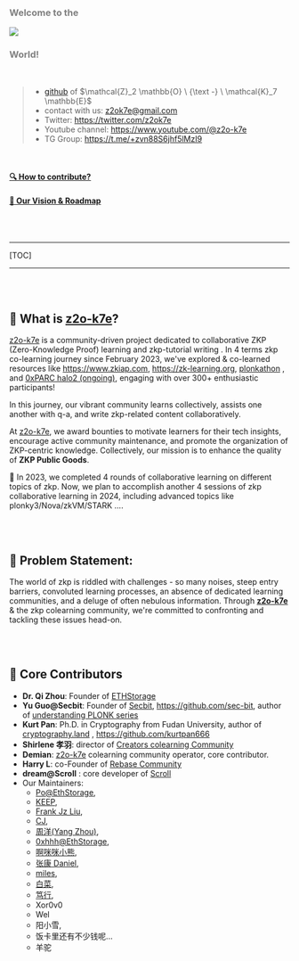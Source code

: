 <br />
<br />

### <span style="color: grey;">**Welcome to the**</span>

![](logo.png)
<!-- 这边 logo 的寻址地点是 .src , 所以本地 MD 渲染不会显示，mkbook serve --open 能看到就好了-->


### <span style="color: grey;">**World!**</span>



<br />

> - [github](https://github.com/z2o-k7e) of $\mathcal{Z}_2 \mathbb{O} \ {\text -} \ \mathcal{K}_7 \mathbb{E}$
> - contact with us: <z2ok7e@gmail.com>
> - Twitter: <https://twitter.com/z2ok7e>
> - Youtube channel: <https://www.youtube.com/@z2o-k7e>
> - TG Group: <https://t.me/+zvn88S6jhf5lMzI9>


<br />



#### [🔍 How to contribute?](https://learn.z2o-k7e.world/how-to-contribute.html)

#### [🚩 Our Vision & Roadmap](https://learn.z2o-k7e.world/vision.html) 

<br />

<br />

------

[TOC]

------




<br />

<br />

## 📖 What is [z2o-k7e](https://learn.z2o-k7e.world)?

[z2o-k7e](https://learn.z2o-k7e.world) is a community-driven project dedicated to collaborative ZKP (Zero-Knowledge Proof) learning and zkp-tutorial writing . In 4 terms zkp co-learning journey since February 2023, we've explored & co-learned resources like <https://www.zkiap.com>, <https://zk-learning.org>, [plonkathon](https://github.com/0xPARC/plonkathon) , and [0xPARC halo2 (ongoing)](https://learn.0xparc.org/halo2), engaging with over 300+ enthusiastic participants!

In this journey, our vibrant community learns collectively, assists one another with q-a, and write zkp-related content collaboratively.

At [z2o-k7e](https://learn.z2o-k7e.world), we award bounties to motivate learners for their tech insights, encourage active community maintenance, and promote the organization of ZKP-centric knowledge. Collectively, our mission is to enhance the quality of **ZKP Public Goods**.

🚀 In 2023, we completed 4 rounds of collaborative learning on different topics of zkp. Now, we plan to accomplish another 4 sessions of zkp collaborative learning in 2024, including advanced topics like plonky3/Nova/zkVM/STARK ....


<br />

<br />


## 🚩 Problem Statement:

The world of zkp is riddled with challenges - so many noises, steep entry barriers, convoluted learning processes, an absence of dedicated learning communities, and a deluge of often nebulous information. Through **[z2o-k7e](https://learn.z2o-k7e.world)** & the zkp colearning community, we're committed to confronting and tackling these issues head-on.

<br />

<br />


## 🌟 Core Contributors

- **Dr. Qi Zhou**: Founder of [ETHStorage](https://eth-store.w3eth.io)
- **Yu Guo@Secbit**: Founder of [Secbit](https://secbit.io/), <https://github.com/sec-bit>, author of [understanding PLONK series](https://learn.z2o-k7e.world/plonk-intro-cn/plonk-intro.html)
- **Kurt Pan**: Ph.D. in Cryptography from Fudan University, author of [cryptography.land](https://cryptography.land/) , <https://github.com/kurtpan666>
- **Shirlene 孝羽**: director of [Creators colearning Community](https://github.com/orgs/CreatorsDAO)
- **Demian**: [z2o-k7e](https://learn.z2o-k7e.world) colearning community operator, core contributor.
- **Harry L**: co-Founder of [Rebase Community](https://rebase.network/)
- **dream@Scroll** : core developer of [Scroll](https://scroll.io/)
- Our Maintainers: 
	- [Po@EthStorage](https://github.com/dajuguan),
	- [KEEP](https://github.com/readygo67), 
	- [Frank Jz Liu](https://github.com/LiuJiazheng),
	- [CJ](https://github.com/GopherJ), 
	- [周洋(Yang Zhou)](https://github.com/yz89),
	- [0xhhh@EthStorage](https://github.com/cyl19970726),
	- [啊咪咪小熊](tianyangtao.com), 
	- [张康 Daniel](github.com/Insomnia501), 
	- [miles](https://github.com/miles-six), 
	- [白菜](https://github.com/PayneJoe),
	- [笃行](https://github.com/Howard-Hu),
	- Xor0v0
	- Wel  
	- 阳小雪, 
	- 饭卡里还有不少钱呢...
 	- 羊驼

<br />
